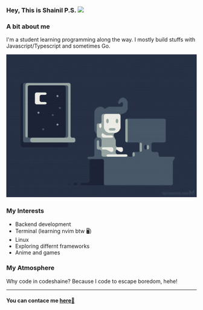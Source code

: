 ### Hey, This is Shainil P.S. <img src="https://media.giphy.com/media/hvRJCLFzcasrR4ia7z/giphy.gif" width="30px">

### A bit about me

<p>I'm a student learning programming along the way. I mostly build stuffs with Javascript/Typescript and sometimes Go.

<p>
  <img style="width:50vh" src="./coding.gif" alt="Programmer Gif">
</p>

### My Interests

- Backend development
- Terminal (learning nvim btw 🖥️)
- Linux
- Exploring differnt frameworks
- Anime and games

### My Atmosphere

Why code in codeshaine? Because I code to escape boredom, hehe!

<hr>

#### You can contace me <a href="https://codeshaine.github.io/codeshaine.socials/" target="_blank">here📨</a>
